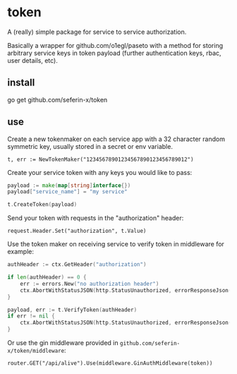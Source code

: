 # token

A (really) simple package for service to service authorization.

Basically a wrapper for github.com/o1egl/paseto with a method for storing arbitrary service keys in token payload (further authentication keys, rbac, user details, etc).

## install

go get github.com/seferin-x/token

## use

Create a new tokenmaker on each service app with a 32 character random symmetric key, usually stored in a secret or env variable.

`t, err := NewTokenMaker("12345678901234567890123456789012")`

Create your service token with any keys you would like to pass:

```go
payload := make(map[string]interface{})
payload["service_name"] = "my service"

t.CreateToken(payload)
```

Send your token with requests in the "authorization" header:

`request.Header.Set("authorization", t.Value)`

Use the token maker on receiving service to verify token in middleware for example:

```go
authHeader := ctx.GetHeader("authorization")

if len(authHeader) == 0 {
    err := errors.New("no authorization header")
    ctx.AbortWithStatusJSON(http.StatusUnauthorized, errorResponseJson(err))
}

payload, err := t.VerifyToken(authHeader)
if err != nil {
    ctx.AbortWithStatusJSON(http.StatusUnauthorized, errorResponseJson(err))
}
```

Or use the gin middleware provided in `github.com/seferin-x/token/middleware`:

`router.GET("/api/alive").Use(middleware.GinAuthMiddleware(token))`
